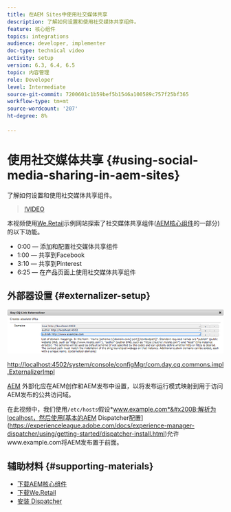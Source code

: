 ```yaml
---
title: 在AEM Sites中使用社交媒体共享
description: 了解如何设置和使用社交媒体共享组件。
feature: 核心组件
topics: integrations
audience: developer, implementer
doc-type: technical video
activity: setup
version: 6.3, 6.4, 6.5
topic: 内容管理
role: Developer
level: Intermediate
source-git-commit: 7200601c1b59bef5b1546a100589c757f25bf365
workflow-type: tm+mt
source-wordcount: '207'
ht-degree: 8%

---
```



# 使用社交媒体共享 {#using-social-media-sharing-in-aem-sites}

了解如何设置和使用社交媒体共享组件。

>[!VIDEO](https://video.tv.adobe.com/v/18897/?quality=9&learn=on)

本视频使用[We.Retail](https://github.com/Adobe-Marketing-Cloud/aem-sample-we-retail#weretail)示例网站探索了社交媒体共享组件([AEM核心组件](https://experienceleague.adobe.com/docs/experience-manager-core-components/using/introduction.html?lang=zh-Hans)的一部分)的以下功能。

* 0:00 — 添加和配置社交媒体共享组件
* 1:00 — 共享到Facebook
* 3:10 — 共享到Pinterest
* 6:25 — 在产品页面上使用社交媒体共享组件

## 外部器设置 {#externalizer-setup}

![Day CQ链接外部器](assets/externalizer.png)

[http://localhost:4502/system/console/configMgr/com.day.cq.commons.impl.ExternalizerImpl](http://localhost:4502/system/console/configMgr/com.day.cq.commons.impl.ExternalizerImpl)

[AEM](https://helpx.adobe.com/experience-manager/6-5/sites/developing/using/externalizer.html) 外部化应在AEM创作和AEM发布中设置，以将发布运行模式映射到用于访问AEM发布的公共访问域。

在此视频中，我们使用`/etc/hosts`假设&#x200B;*www.example.com*&#x200B;解析为localhost，然后使用[基本的AEM Dispatcher配置](https://experienceleague.adobe.com/docs/experience-manager-dispatcher/using/getting-started/dispatcher-install.html)允许www.example.com将AEM发布置于前面。

## 辅助材料 {#supporting-materials}

* [下载AEM核心组件](https://github.com/adobe/aem-core-wcm-components/releases)
* [下载We.Retail](https://github.com/Adobe-Marketing-Cloud/aem-sample-we-retail/releases)
* [安装 Dispatcher](https://experienceleague.adobe.com/docs/experience-manager-dispatcher/using/getting-started/dispatcher-install.html)
